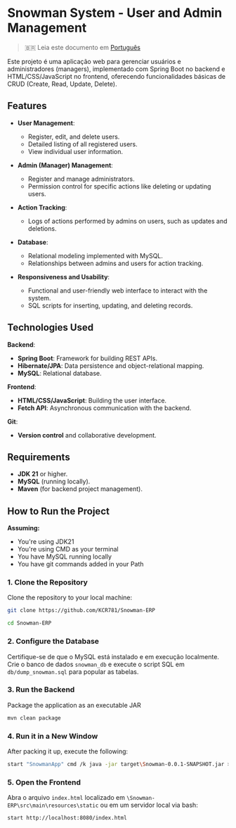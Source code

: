 # Snowman System - User and Admin Management

> 🇧🇷 Leia este documento em [Português](README.pt-br.md)

Este projeto é uma aplicação web para gerenciar usuários e administradores (managers), implementado com Spring Boot no backend e HTML/CSS/JavaScript no frontend, oferecendo funcionalidades básicas de CRUD (Create, Read, Update, Delete).

## Features

* **User Management**:

  * Register, edit, and delete users.
  * Detailed listing of all registered users.
  * View individual user information.

* **Admin (Manager) Management**:

  * Register and manage administrators.
  * Permission control for specific actions like deleting or updating users.

* **Action Tracking**:

  * Logs of actions performed by admins on users, such as updates and deletions.

* **Database**:

  * Relational modeling implemented with MySQL.
  * Relationships between admins and users for action tracking.

* **Responsiveness and Usability**:

  * Functional and user-friendly web interface to interact with the system.
  * SQL scripts for inserting, updating, and deleting records.

## Technologies Used

**Backend**:

* **Spring Boot**: Framework for building REST APIs.
* **Hibernate/JPA**: Data persistence and object-relational mapping.
* **MySQL**: Relational database.

**Frontend**:

* **HTML/CSS/JavaScript**: Building the user interface.
* **Fetch API**: Asynchronous communication with the backend.

**Git**:

* **Version control** and collaborative development.

## Requirements

* **JDK 21** or higher.
* **MySQL** (running locally).
* **Maven** (for backend project management).

## How to Run the Project

**Assuming:**

* You're using JDK21
* You're using CMD as your terminal
* You have MySQL running locally
* You have git commands added in your Path

### 1. Clone the Repository

Clone the repository to your local machine:

```bash
git clone https://github.com/KCR781/Snowman-ERP
```

```bash
cd Snowman-ERP
```

### 2. Configure the Database

Certifique-se de que o MySQL está instalado e em execução localmente. Crie o banco de dados `snowman_db` e execute o script SQL em `db/dump_snowman.sql` para popular as tabelas.

### 3. Run the Backend

Package the application as an executable JAR

```bash
mvn clean package
```

### 4. Run it in a New Window

After packing it up, execute the following:

```bash
start "SnowmanApp" cmd /k java -jar target\Snowman-0.0.1-SNAPSHOT.jar > output.log
```

### 5. Open the Frontend

Abra o arquivo `index.html` localizado em `\Snowman-ERP\src\main\resources\static` ou em um servidor local via bash:

```bash
start http://localhost:8080/index.html
```
